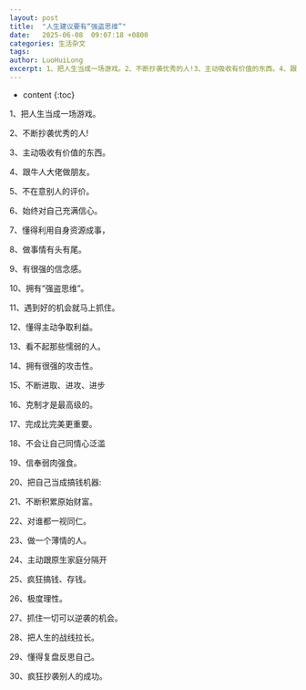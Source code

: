 ```yaml
---
layout: post
title:  "人生建议要有“强盗思维”"
date:   2025-06-08  09:07:18 +0800
categories: 生活杂文
tags: 
author: LuoHuiLong
excerpt: 1、把人生当成一场游戏。2、不断抄袭优秀的人!3、主动吸收有价值的东西。4、跟牛人大佬做朋友。5、不在意别人的评价。6、始终对自己充满信心。
---
```


* content
{:toc}


1、把人生当成一场游戏。

2、不断抄袭优秀的人!

3、主动吸收有价值的东西。

4、跟牛人大佬做朋友。

5、不在意别人的评价。

6、始终对自己充满信心。

7、懂得利用自身资源成事，

8、做事情有头有尾。

9、有很强的信念感。

10、拥有“强盗思维”。

11、遇到好的机会就马上抓住。

12、懂得主动争取利益。

13、看不起那些懦弱的人。

14、拥有很强的攻击性。

15、不断进取、进攻、进步

16、克制才是最高级的。

17、完成比完美更重要。

18、不会让自己同情心泛滥

19、信奉弱肉强食。

20、把自己当成搞钱机器:

21、不断积累原始财富。

22、对谁都一视同仁。

23、做一个薄情的人。

24、主动跟原生家庭分隔开

25、疯狂搞钱、存钱。

26、极度理性。

27、抓住一切可以逆袭的机会。

28、把人生的战线拉长。

29、懂得复盘反思自己。

30、疯狂抄袭别人的成功。
